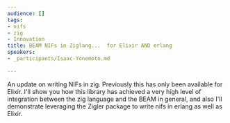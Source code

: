 ```yaml
---
audience: []
tags:
- nifs
- zig
- Innovation
title: BEAM NIFs in Ziglang...  for Elixir AND erlang
speakers:
- _participants/Isaac-Yonemoto.md

---
```

An update on writing NIFs in zig. Previously this has only been available for Elixir. I'll show you how this library has achieved a very high level of integration between the zig language and the BEAM in general, and also I'll demonstrate leveraging the Zigler package to write nifs in erlang as well as Elixir.